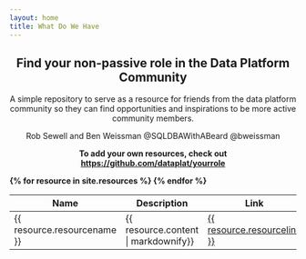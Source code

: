 ```yaml
---
layout: home
title: What Do We Have
---
```


<table class="tg">
<thead>
  <tr>
    <th class="tg-lhfm">Name</th>
    <th class="tg-lhfm">Description</th>
    <th class="tg-lhfm">Link</th>
  </tr>
</thead>
<font family="Arial">
<center><h2>Find your non-passive role in the Data Platform Community</h2>

<p>A simple repository to serve as a resource for friends from the data platform community so they can find opportunities and inspirations to be more active community members.

<p>Rob Sewell and Ben Weissman @SQLDBAWithABeard @bweissman
<p><b>To add your own resources, check out <a href="https://github.com/dataplat/yourrole">https://github.com/dataplat/yourrole</a><p>


<tbody>
  <tr>
      {% for resource in site.resources %}
            <tr>
                <td class="tg-0lax">
                        {{ resource.resourcename }}
                </td>
                <td class="tg-0lax">
                   {{ resource.content | markdownify}}
                </td>
                <td class="tg-0lax">
                    <a href="{{ resource.resourcelink }}">
                        {{ resource.resourcelink }}
                    </a>
                </td>
              </tr>
        {% endfor %}
  </tr>
</tbody>
</table>

